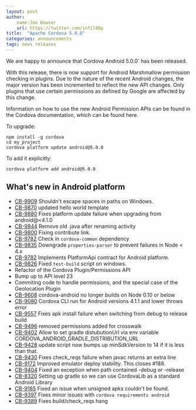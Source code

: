 ```yaml
---
layout: post
author:
    name:Joe Bowser
    url: https://twitter.com/infil00p
title:  "Apache Cordova 5.0.0"
categories: announcements
tags: news releases
---
```

We are happy to announce that Cordova Android 5.0.0` has been released.

With this release, there is now support for Android Marshmallow permission checking in plugins.  Due to the nature of the recent Android changes, the
major version has been incremented to reflect the new API changes.  Only plugins that use certain permissions as defined by Google are affected
by this change.

Information on how to use the new Android Permission APIs can be found in the Cordova documentation, which can be found here.

To upgrade:

    npm install -g cordova
    cd my_project
    cordova platform update android@5.0.0

To add it explicitly:

    cordova platform add android@5.0.0

<!--more-->
## What's new in Android platform
* [CB-9909](https://issues.apache.org/jira/browse/CB-9909) Shouldn't escape spaces in paths on Windows.
* [CB-9870](https://issues.apache.org/jira/browse/CB-9870) updated hello world template
* [CB-9880](https://issues.apache.org/jira/browse/CB-9880) Fixes platform update failure when upgrading from android@<4.1.0
* [CB-9844](https://issues.apache.org/jira/browse/CB-9844) Remove old .java after renaming activity
* [CB-9800](https://issues.apache.org/jira/browse/CB-9800)  Fixing contribute link.
* [CB-9782](https://issues.apache.org/jira/browse/CB-9782)  Check in `cordova-common` dependency
* [CB-9835](https://issues.apache.org/jira/browse/CB-9909) Downgrade `properties-parser` to prevent failures in Node < 4.x
* [CB-9782](https://issues.apache.org/jira/browse/CB-9782)  Implements PlatformApi contract for Android platform.
* [CB-9826](https://issues.apache.org/jira/browse/CB-9826)  Fixed `test-build` script on windows. 
* Refactor of the Cordova Plugin/Permissions API
* Bump up to API level 23
* Commiting code to handle permissions, and the special case of the Geolocation Plugin
* [CB-9608](https://issues.apache.org/jira/browse/CB-9608) cordova-android no longer builds on Node 0.10 or below
* [CB-9080](https://issues.apache.org/jira/browse/CB-9080)  Cordova CLI run for Android versions 4.1.1 and lower throws error
* [CB-9557](https://issues.apache.org/jira/browse/CB-9557) Fixes apk install failure when switching from debug to release build
* [CB-9496](https://issues.apache.org/jira/browse/CB-9496)  removed permissions added for crosswalk
* [CB-9402](https://issues.apache.org/jira/browse/CB-9402)  Allow to set gradle distubutionUrl via env variable CORDOVA_ANDROID_GRADLE_DISTRIBUTION_URL
* [CB-9428](https://issues.apache.org/jira/browse/CB-9428)  update script now bumps up minSdkVersion to 14 if it is less than that.
* [CB-9430](https://issues.apache.org/jira/browse/CB-9430)  Fixes check_reqs failure when javac returns an extra line
* [CB-9172](https://issues.apache.org/jira/browse/CB-9172)  Improved emulator deploy stability. This closes #188.
* [CB-9404](https://issues.apache.org/jira/browse/CB-9409)  Fixed an exception when path contained -debug or -release
* [CB-8320](https://issues.apache.org/jira/browse/CB-8320)  Setting up gradle so we can use CordovaLib as a standard Android Library
* [CB-9185](https://issues.apache.org/jira/browse/CB-9185)  Fixed an issue when unsigned apks couldn't be found. 
* [CB-9397](https://issues.apache.org/jira/browse/CB-9397)  Fixes minor issues with `cordova requirements android`
* [CB-9389](https://issues.apache.org/jira/browse/CB-9389)  Fixes build/check_reqs hang



